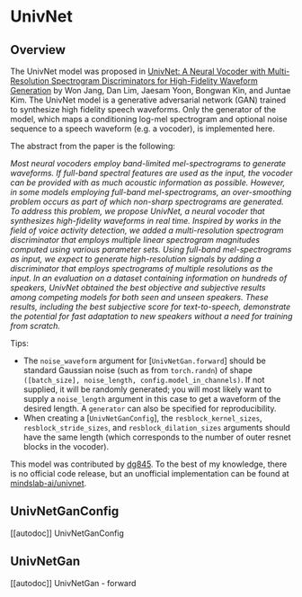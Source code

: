 # UnivNet

## Overview

The UnivNet model was proposed in [UnivNet: A Neural Vocoder with Multi-Resolution Spectrogram Discriminators for High-Fidelity Waveform Generation](https://arxiv.org/abs/2106.07889) by Won Jang, Dan Lim, Jaesam Yoon, Bongwan Kin, and Juntae Kim.
The UnivNet model is a generative adversarial network (GAN) trained to synthesize high fidelity speech waveforms. Only the generator of the model, which maps a conditioning log-mel spectrogram and optional noise sequence to a speech waveform (e.g. a vocoder), is implemented here.

The abstract from the paper is the following:

*Most neural vocoders employ band-limited mel-spectrograms to generate waveforms. If full-band spectral features are used as the input, the vocoder can be provided with as much acoustic information as possible. However, in some models employing full-band mel-spectrograms, an over-smoothing problem occurs as part of which non-sharp spectrograms are generated. To address this problem, we propose UnivNet, a neural vocoder that synthesizes high-fidelity waveforms in real time. Inspired by works in the field of voice activity detection, we added a multi-resolution spectrogram discriminator that employs multiple linear spectrogram magnitudes computed using various parameter sets. Using full-band mel-spectrograms as input, we expect to generate high-resolution signals by adding a discriminator that employs spectrograms of multiple resolutions as the input. In an evaluation on a dataset containing information on hundreds of speakers, UnivNet obtained the best objective and subjective results among competing models for both seen and unseen speakers. These results, including the best subjective score for text-to-speech, demonstrate the potential for fast adaptation to new speakers without a need for training from scratch.*

Tips:

- The `noise_waveform` argument for [`UnivNetGan.forward`] should be standard Gaussian noise (such as from `torch.randn`) of shape `([batch_size], noise_length, config.model_in_channels)`. If not supplied, it will be randomly generated; you will most likely want to supply a `noise_length` argument in this case to get a waveform of the desired length. A `generator` can also be specified for reproducibility.
- When creating a [`UnivNetGanConfig`], the `resblock_kernel_sizes`, `resblock_stride_sizes`, and `resblock_dilation_sizes` arguments should have the same length (which corresponds to the number of outer resnet blocks in the vocoder).

This model was contributed by [dg845](https://huggingface.co/dg845).
To the best of my knowledge, there is no official code release, but an unofficial implementation can be found at [mindslab-ai/univnet](https://github.com/mindslab-ai/univnet).


## UnivNetGanConfig

[[autodoc]] UnivNetGanConfig

## UnivNetGan

[[autodoc]] UnivNetGan
    - forward